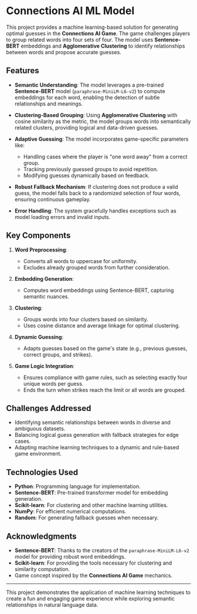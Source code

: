 # Connections AI ML Model

This project provides a machine learning-based solution for generating optimal guesses in the **Connections AI Game**. The game challenges players to group related words into four sets of four. The model uses **Sentence-BERT** embeddings and **Agglomerative Clustering** to identify relationships between words and propose accurate guesses.

## Features

- **Semantic Understanding**: The model leverages a pre-trained **Sentence-BERT** model (`paraphrase-MiniLM-L6-v2`) to compute embeddings for each word, enabling the detection of subtle relationships and meanings.
  
- **Clustering-Based Grouping**: Using **Agglomerative Clustering** with cosine similarity as the metric, the model groups words into semantically related clusters, providing logical and data-driven guesses.

- **Adaptive Guessing**: The model incorporates game-specific parameters like:
  - Handling cases where the player is "one word away" from a correct group.
  - Tracking previously guessed groups to avoid repetition.
  - Modifying guesses dynamically based on feedback.

- **Robust Fallback Mechanism**: If clustering does not produce a valid guess, the model falls back to a randomized selection of four words, ensuring continuous gameplay.

- **Error Handling**: The system gracefully handles exceptions such as model loading errors and invalid inputs.

## Key Components

1. **Word Preprocessing**: 
   - Converts all words to uppercase for uniformity.
   - Excludes already grouped words from further consideration.

2. **Embedding Generation**: 
   - Computes word embeddings using Sentence-BERT, capturing semantic nuances.

3. **Clustering**: 
   - Groups words into four clusters based on similarity.
   - Uses cosine distance and average linkage for optimal clustering.

4. **Dynamic Guessing**: 
   - Adapts guesses based on the game's state (e.g., previous guesses, correct groups, and strikes).

5. **Game Logic Integration**: 
   - Ensures compliance with game rules, such as selecting exactly four unique words per guess.
   - Ends the turn when strikes reach the limit or all words are grouped.

## Challenges Addressed

- Identifying semantic relationships between words in diverse and ambiguous datasets.
- Balancing logical guess generation with fallback strategies for edge cases.
- Adapting machine learning techniques to a dynamic and rule-based game environment.

## Technologies Used

- **Python**: Programming language for implementation.
- **Sentence-BERT**: Pre-trained transformer model for embedding generation.
- **Scikit-learn**: For clustering and other machine learning utilities.
- **NumPy**: For efficient numerical computations.
- **Random**: For generating fallback guesses when necessary.

## Acknowledgments

- **Sentence-BERT**: Thanks to the creators of the `paraphrase-MiniLM-L6-v2` model for providing robust word embeddings.
- **Scikit-learn**: For providing the tools necessary for clustering and similarity computation.
- Game concept inspired by the **Connections AI Game** mechanics. 

--- 

This project demonstrates the application of machine learning techniques to create a fun and engaging game experience while exploring semantic relationships in natural language data.
